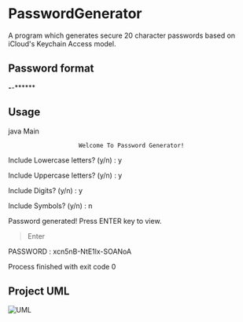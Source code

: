 # PasswordGenerator
 
A program which generates secure 20 character passwords based on iCloud's Keychain Access model.

## Password format

 ******-******-******

## Usage

java Main

						Welcome To Password Generator!

Include Lowercase letters? (y/n) : y

Include Uppercase letters? (y/n) : y

Include Digits? (y/n) : y

Include Symbols? (y/n) : n

Password generated!
Press ENTER key to view.
>Enter

PASSWORD : xcn5nB-NtE1lx-SOANoA

Process finished with exit code 0

## Project UML
 
![UML](https://user-images.githubusercontent.com/63100608/120640435-1ca76800-c490-11eb-90d5-2846ba069b81.png)
